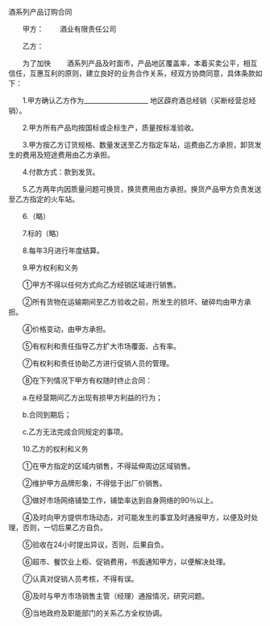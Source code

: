 



酒系列产品订购合同



 

　　甲方：　　 酒业有限责任公司　　

　　乙方：　　

　　为了加快　　 酒系列产品及时面市，产品地区覆盖率，本着买卖公平，相互信任，互惠互利的原则，建立良好的业务合作关系，经双方协商同意，具体条款如下：　　

　　1.甲方确认乙方作为____________________ 地区薜府酒总经销（买断经营总经销）。

　　2.甲方所有产品均按国标或企标生产，质量按标准验收。

　　3.甲方按乙方订货规格、数量发送至乙方指定车站，运费由乙方承担，卸货发生的费用及短途费用由乙方承担。

　　4.付款方式：款到发货。

　　5.乙方两年内因质量问题可换货，换货费用由方承担。换货产品甲方负责发送至乙方指定的火车站。

　　6.（略）

　　7.标的（略）

　　8.每年3月进行年度结算。

　　9.甲方权利和义务

　　①甲方不得以任何方式向乙方经销区域进行销售。

　　②所有货物在运输期间至乙方验收之前，所发生的损坏、破碎均由甲方承担。

　　④价格变动，由甲方承担。

　　⑤有权利和责任指导乙方扩大市场覆面、占有率。

　　⑦有权利和责任协助乙方进行促销人员的管理。

　　⑧在下列情况下甲方有权随时终止合同：

　　a.在经营期间乙方出现有损甲方利益的行为；

　　b.合同到期后；

　　c.乙方无法完成合同规定的事项。

　　10.乙方的权利和义务

　　①在甲方指定的区域内销售，不得延伸周边区域销售。

　　②维护甲方品牌形象，不得低于出厂价销售。

　　③做好市场网络铺垫工作，铺垫率达到自身网络的90％以上。

　　④及时向甲方提供市场动态，对可能发生的事宜及时通报甲方，以便及时处理，否则，一切后果乙方自负。

　　⑤验收在24小时提出异议，否则，后果自负。

　　⑥超市、餐饮业上柜、促销费用，书面通知甲方，以便解决处理。

　　⑦认真对促销人员考核，不得有误。

　　⑧及时与甲方市场销售主管（经理）通报情况，研究问题。

　　⑨当地政府及职能部门的关系乙方全权协调。

　　